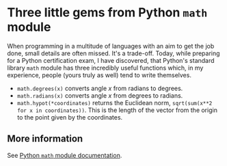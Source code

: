 # Three little gems from Python `math` module

When programming in a multitude of languages with an aim to get the job done, small details are often missed. It's a trade-off. Today, while preparing for a Python certification exam, I have discovered, that Python's standard library `math` module has three incredibly useful functions which, in my experience, people (yours truly as well) tend to write themselves.

* `math.degrees(x)` converts angle *x* from radians to degrees.
* `math.radians(x)` converts angle *x* from degrees to radians.
* `math.hypot(*coordinates)` returns the Euclidean norm, `sqrt(sum(x**2 for x in coordinates))`. This is the length of the vector from the origin to the point given by the coordinates.

## More information

See [Python `math` module documentation](https://docs.python.org/3/library/math.html).
